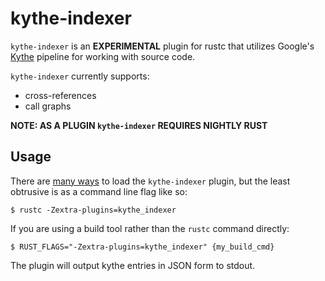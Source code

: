 # kythe-indexer

`kythe-indexer` is an **EXPERIMENTAL** plugin for rustc that utilizes Google's
[Kythe](https://kythe.io) pipeline for working with source code.

`kythe-indexer` currently supports:

-   cross-references
-   call graphs

**NOTE: AS A PLUGIN `kythe-indexer` REQUIRES NIGHTLY RUST**

## Usage

There are [many ways](https://doc.rust-lang.org/book/compiler-plugins.html) to
load the `kythe-indexer` plugin, but the least obtrusive is as a command line
flag like so:

```
$ rustc -Zextra-plugins=kythe_indexer
```

If you are using a build tool rather than the `rustc` command directly:

```
$ RUST_FLAGS="-Zextra-plugins=kythe_indexer" {my_build_cmd}
```

The plugin will output kythe entries in JSON form to stdout.
